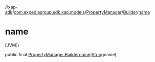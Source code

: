 //[xap-sdk](../../../../index.md)/[com.expediagroup.sdk.xap.models](../../index.md)/[PropertyManager](../index.md)/[Builder](index.md)/[name](name.md)

# name

[JVM]\

public final [PropertyManager.Builder](index.md)[name](name.md)([String](https://docs.oracle.com/javase/8/docs/api/java/lang/String.html)name)
